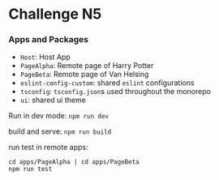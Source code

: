 # Challenge N5

### Apps and Packages

- `Host`: Host App
- `PageAlpha`: Remote page of Harry Potter
- `PageBeta`: Remote page of Van Helsing
- `eslint-config-custom`: shared `eslint` configurations
- `tsconfig`: `tsconfig.json`s used throughout the monorepo
- `ui`: shared ui theme

Run in dev mode: `npm run dev`

build and serve: `npm run build`

run test in remote apps:

```
cd apps/PageAlpha | cd apps/PageBeta
npm run test
```
